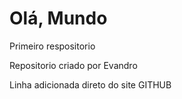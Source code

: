 # Olá, Mundo
 Primeiro respositorio 

 Repositorio criado por Evandro

Linha adicionada direto do site GITHUB
